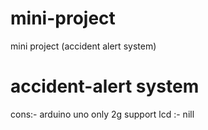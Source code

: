 # mini-project
mini project (accident alert system)

# accident-alert system
cons:-
arduino uno
only 2g support
lcd :- nill

